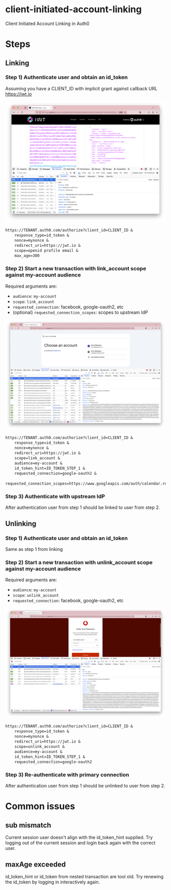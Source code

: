 # client-initiated-account-linking
Client Initiated Account Linking in Auth0

# Steps

## Linking

### Step 1) Authenticate user and obtain an id_token
Assuming you have a CLIENT_ID with implicit grant against callback URL https://jwt.io

![initial login](./img/initial-login.png)

```text
https://TENANT.auth0.com/authorize?client_id=CLIENT_ID &
    response_type=id_token &
    nonce=mynonce &
    redirect_uri=https://jwt.io &
    scope=openid profile email &
    max_age=300
```

### Step 2) Start a new transaction with link_account scope against my-account audience
Required arguments are:
* `audience`: `my-account`
* `scope`: `link_account`
* `requested_connection`: facebook, google-oauth2, etc 
* (optional) `requested_connection_scopes`: scopes to upstream IdP

![link prompt](./img/link-prompt.png)

```text
https://TENANT.auth0.com/authorize?client_id=CLIENT_ID &
    response_type=id_token &
    nonce=mynonce &
    redirect_uri=https://jwt.io &
    scope=link_account &
    audience=my-account &
    id_token_hint=ID_TOKEN_STEP_1 &
    requested_connection=google-oauth2 &
    requested_connection_scopes=https://www.googleapis.com/auth/calendar.readonly
```

### Step 3) Authenticate with upstream IdP 
After authentication user from step 1 should be linked to user from step 2. 


## Unlinking
### Step 1) Authenticate user and obtain an id_token
Same as step 1 from linking

### Step 2) Start a new transaction with unlink_account scope against my-account audience
Required arguments are:
* `audience`: `my-account`
* `scope`: `unlink_account`
* `requested_connection`: facebook, google-oauth2, etc

![unlink prompt](./img/unlink-prompt.png)

```text
https://TENANT.auth0.com/authorize?client_id=CLIENT_ID &
    response_type=id_token &
    nonce=mynonce &
    redirect_uri=https://jwt.io &
    scope=unlink_account &
    audience=my-account &
    id_token_hint=ID_TOKEN_STEP_1 &
    requested_connection=google-oauth2
```

### Step 3) Re-authenticate with primary connection
After authentication user from step 1 should be unlinked to user from step 2.

# Common issues
## sub mismatch
Current session user doesn't align with the id_token_hint supplied. 
Try logging out of the current session and login back again with the correct user.

## maxAge exceeded
id_token_hint or id_token from nested transaction are tool old. 
Try renewing the id_token by logging in interactively again.

